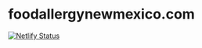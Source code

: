 # foodallergynewmexico.com

[![Netlify Status](https://api.netlify.com/api/v1/badges/cf4c853e-6fc4-4bee-b1e0-582bed9a24f0/deploy-status)](https://app.netlify.com/sites/nmfaso-foodallergy/deploys)
